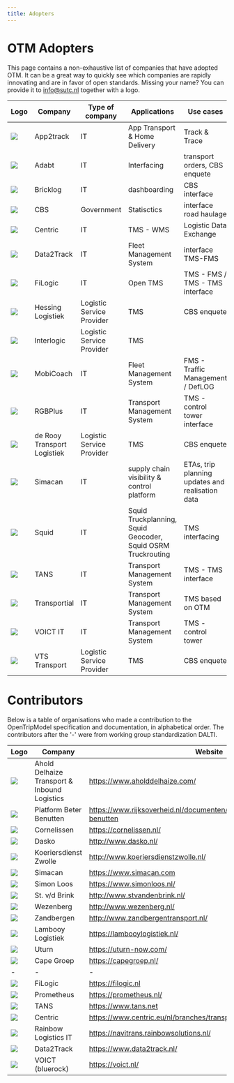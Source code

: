 ```yaml
---
title: Adopters
---
```

OTM Adopters
============

This page contains a non-exhaustive list of companies that have adopted OTM. It can be a great way to quickly see which companies are rapidly innovating and are in favor of open standards. Missing your name? You can provide it to info@sutc.nl together with a logo.

| Logo                              | Company | Type of company | Applications     | Use cases | Website |
|-----------------------------------| --------| ----------------| -----------------|-----------|---------|
| ![](/img/logos/app2track-logo.png)  | App2track  |  IT    |App Transport & Home Delivery | Track & Trace  | https://www.app2track.com |
| ![](/img/logos/adapt-logo.jpg)  | Adabt   |  IT    |Interfacing | transport orders, CBS enquete  | https://www.adabt.com/nl/ |
| ![](/img/logos/Bricklog.jpg) | Bricklog | IT | dashboarding | CBS interface  | https://bricklog.nl/ |
| ![](/img/logos/cbs.png) | CBS | Government | Statisctics | interface road haulage  | https://www.cbs.nl |
| ![](/img/logos/Logo_Centric.png) | Centric | IT | TMS - WMS | Logistic Data Exchange | https://www.centric.eu/nl/ |
| ![](/img/logos/Data2Track.jpg) | Data2Track | IT | Fleet Management System | interface TMS-FMS | https://www.d2t.nl/ |
| ![](/img/logos/Filogic.png) | FiLogic | IT | Open TMS | TMS - FMS / TMS - TMS interface  | https://filogic.nl/ |
| ![](/img/logos/hessing-logistiek-logo.jpg) | Hessing Logistiek | Logistic Service Provider |TMS | CBS enquete |https://www.hessinglogistiek.nl/ |
| ![](/img/logos/Interlogic.png) | Interlogic | Logistic Service Provider | TMS | | http://inter-logic.eu/ |
| ![](/img/logos/MobiCoachM.png) | MobiCoach | IT | Fleet Management System | FMS - Traffic Management / DefLOG | https://www.mobicoach.eu/ |
| ![](/img/logos/RGB.JPG) | RGBPlus | IT | Transport Management System |TMS - control tower interface | https://www.rgbplus.nl/ |
| ![](/img/logos/derooy.png) | de Rooy Transport Logistiek | Logistic Service Provider |TMS | CBS enquete |https://derooytransport.nl/ |
| ![](/img/logos/simacan-logo.jpg)| Simacan | IT |supply chain visibility & control platform | ETAs, trip planning updates and realisation data |https://www.simacan.com |
| ![](/img/logos/squid.png) | Squid | IT | Squid Truckplanning, Squid Geocoder, Squid OSRM Truckrouting | TMS interfacing | https://squid.software/ |
| ![](/img/logos/tans_logo_transparant.png) | TANS | IT | Transport Management System |TMS - TMS interface | https://www.tans.net |
| ![](/img/logos/transportial-logo.jpg) | Transportial | IT | Transport Management System |TMS based on OTM | https://www.transportial.com |
| ![](/img/logos/VOICT.jpg) | VOICT IT | IT | Transport Management System |TMS - control tower | https://voict.nl/|
| ![](/img/logos/VTSTransport.jpg) | VTS Transport | Logistic Service Provider |TMS | CBS enquete |https://www.vts.nl/ |



Contributors
============


Below is a table of organisations who made a contribution to the OpenTripModel specification and documentation, in alphabetical order. The contributors after the '-' were from working group standardization DALTI. 

| Logo | Company | Website |
|------|---------|---------|
| ![](/img/logos_contributors/Ahold_Delhaize.svg.png) | Ahold Delhaize Transport & Inbound Logistics |https://www.aholddelhaize.com/|
|  ![](/img/logos_contributors/Logo_Rijksoverheid_(kleur).jpg)  | Platform Beter Benutten | https://www.rijksoverheid.nl/documenten/brochures/2013/09/20/beter-benutten|
| ![](/img/logos_contributors/cornelissen.jpeg) | Cornelissen |https://cornelissen.nl/ |
|   ![](/img/logos_contributors/dasko.jpg)   | Dasko |http://www.dasko.nl/ |
|   ![](/img/logos_contributors/koeriersdienst_zwolle.jpg) | Koeriersdienst Zwolle | http://www.koeriersdienstzwolle.nl/|
| ![](/img/logos_contributors/simacan.png) | Simacan | https://www.simacan.com |
| ![](/img/logos_contributors/Simon_loos.png) | Simon Loos |https://www.simonloos.nl/|
|![](/img/logos_contributors/stvdbrink.png) | St. v/d Brink |http://www.stvandenbrink.nl/ |
|![](/img/logos_contributors/wezenberg.png) | Wezenberg |http://www.wezenberg.nl/ |
| ![](/img/logos_contributors/zandbergen.png) | Zandbergen |http://www.zandbergentransport.nl/|
|  ![](/img/logos_contributors/lambooy.jpg) | Lambooy Logistiek |https://lambooylogistiek.nl/ |
| ![](/img/logos_contributors/uturn.jpg) | Uturn |https://uturn-now.com/ |
| ![](/img/logos_contributors/capegroep.png)  | Cape Groep |https://capegroep.nl/ |
|-|-|-|
|  ![](/img/logos_contributors/filogic.jpg) | FiLogic | https://filogic.nl |
| ![](/img/logos_contributors/prometheus.png) | Prometheus |https://prometheus.nl/ |
| ![](/img/logos_contributors/logo-TANS.png)| TANS | https://www.tans.net |
|![](/img/logos_contributors/centric.png) | Centric | https://www.centric.eu/nl/branches/transport-en-logistiek/ |
| ![](/img/logos_contributors/navitrans.pjg.jpg)| Rainbow Logistics IT | https://navitrans.rainbowsolutions.nl/|
| ![](/img/logos_contributors/data2track-logo.png) | Data2Track | https://www.data2track.nl/|
| ![](/img/logos_contributors/bluerock.png)| VOICT (bluerock) | https://voict.nl/ |
